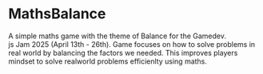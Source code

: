 # MathsBalance
A simple maths game with the theme of Balance for the Gamedev.<br/>js Jam 2025 (April 13th - 26th). Game focuses on how to solve problems in real world by balancing the factors we needed. This improves players mindset to solve realworld problems efficienlty using maths.
